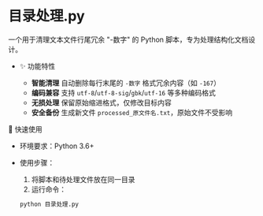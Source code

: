 # 目录处理.py

一个用于清理文本文件行尾冗余 "-数字" 的 Python 脚本，专为处理结构化文档设计。

- ✨ 功能特性

  - **智能清理**  自动删除每行末尾的 `-数字` 格式冗余内容（如 `-167`）
  - **编码兼容**  支持 `utf-8`/`utf-8-sig`/`gbk`/`utf-16` 等多种编码格式
  - **无损处理**  保留原始缩进格式，仅修改目标内容
  - **安全备份**  生成新文件 `processed_原文件名.txt`，原始文件不受影响

🚀 快速使用

- 环境要求：Python 3.6+

- 使用步骤：
  1. 将脚本和待处理文件放在同一目录
  2. 运行命令：
   ```bash
   python 目录处理.py
